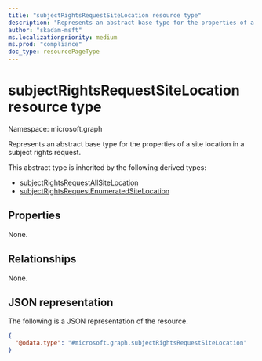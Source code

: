```yaml
---
title: "subjectRightsRequestSiteLocation resource type"
description: "Represents an abstract base type for the properties of a site location in a subject rights request."
author: "skadam-msft"
ms.localizationpriority: medium
ms.prod: "compliance"
doc_type: resourcePageType
---
```


# subjectRightsRequestSiteLocation resource type

Namespace: microsoft.graph

Represents an abstract base type for the properties of a site location in a subject rights request.

This abstract type is inherited by the following derived types:
- [subjectRightsRequestAllSiteLocation](../resources/subjectrightsrequestallsitelocation.md)
- [subjectRightsRequestEnumeratedSiteLocation](../resources/subjectrightsrequestenumeratedsitelocation.md)

## Properties
None.

## Relationships
None.

## JSON representation
The following is a JSON representation of the resource.
<!-- {
  "blockType": "resource",
  "@odata.type": "microsoft.graph.subjectRightsRequestSiteLocation"
}
-->
``` json
{
  "@odata.type": "#microsoft.graph.subjectRightsRequestSiteLocation"
}
```

